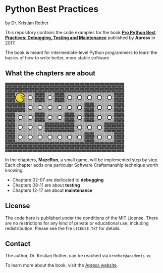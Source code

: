 
# Python Best Practices
 
by Dr. Kristian Rother


This repository contains the code examples for the book **[Pro Python Best Practices: Debugging, Testing and Maintenance](http://www.apress.com/us/book/9781484222409)** published by **Apress** in 2017.

The book is meant for intermediate-level Python programmers to learn the basics of how to write better, more stable software.


## What the chapters are about

![MazeRun](01_introduction/merged.png)

In the chapters, **MazeRun**, a small game, will be implemented step by step. Each chapter adds one particular Software Craftsmanship technique worth knowing.

* Chapters 02-07 are dedicated to **debugging**
* Chapters 08-11 are about **testing**
* Chapters 12-17 are about **maintenance**


## License

The code here is published under the conditions of the MIT License. There are no restrictions for any kind of private or educational use, including redistribution. Please see the file `LICENSE.TXT` for details.


## Contact

The author, Dr. Kristian Rother, can be reached via `krother@academis.eu`

To learn more about the book, visit the [Apress website](http://www.apress.com/us/book/9781484222409).
